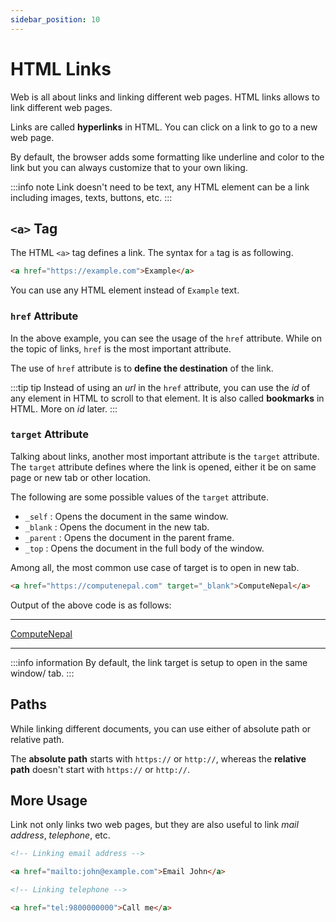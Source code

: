 ```yaml
---
sidebar_position: 10
---
```


# HTML Links

Web is all about links and linking different web pages. HTML links allows to link different web pages.

Links are called **hyperlinks** in HTML. You can click on a link to go to a new web page.

By default, the browser adds some formatting like underline and color to the link but you can always customize that to your own liking.

:::info note
Link doesn't need to be text, any HTML element can be a link including images, texts, buttons, etc.
:::

## `<a>` Tag

The HTML `<a>` tag defines a link. The syntax for `a` tag is as following.

```html title="a-tag.html"
<a href="https://example.com">Example</a>
```

You can use any HTML element instead of `Example` text.

### `href` Attribute

In the above example, you can see the usage of the `href` attribute. While on the topic of links, `href` is the most important attribute.

The use of `href` attribute is to **define the destination** of the link.

:::tip tip
Instead of using an _url_ in the `href` attribute, you can use the _id_ of any element in HTML to scroll to that element. It is also called **bookmarks** in HTML. More on _id_ later.
:::

### `target` Attribute

Talking about links, another most important attribute is the `target` attribute. The `target` attribute defines where the link is opened, either it be on same page or new tab or other location.

The following are some possible values of the `target` attribute.

- `_self` : Opens the document in the same window.
- `_blank` : Opens the document in the new tab.
- `_parent` : Opens the document in the parent frame.
- `_top` : Opens the document in the full body of the window.

Among all, the most common use case of target is to open in new tab.

```html title="open-in-new-tab.html"
<a href="https://computenepal.com" target="_blank">ComputeNepal</a>
```

Output of the above code is as follows:

---

<a href="https://computenepal.com" target="_blank">ComputeNepal</a>

---

:::info information
By default, the link target is setup to open in the same window/ tab.
:::

## Paths

While linking different documents, you can use either of absolute path or relative path.

The **absolute path** starts with `https://` or `http://`, whereas the **relative path** doesn't start with `https://` or `http://`.

## More Usage

Link not only links two web pages, but they are also useful to link _mail address_, _telephone_, etc.

```html title="link-use.html"
<!-- Linking email address -->

<a href="mailto:john@example.com">Email John</a>

<!-- Linking telephone -->

<a href="tel:9800000000">Call me</a>
```
